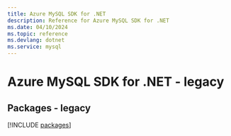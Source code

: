 ```yaml
---
title: Azure MySQL SDK for .NET
description: Reference for Azure MySQL SDK for .NET
ms.date: 04/10/2024
ms.topic: reference
ms.devlang: dotnet
ms.service: mysql
---
```

# Azure MySQL SDK for .NET - legacy
## Packages - legacy
[!INCLUDE [packages](mysql-index.md)]